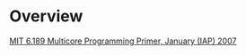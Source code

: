 # Overview

[MIT 6.189 Multicore Programming Primer, January (IAP) 2007](https://www.youtube.com/playlist?list=PLE638294EA3288272)  